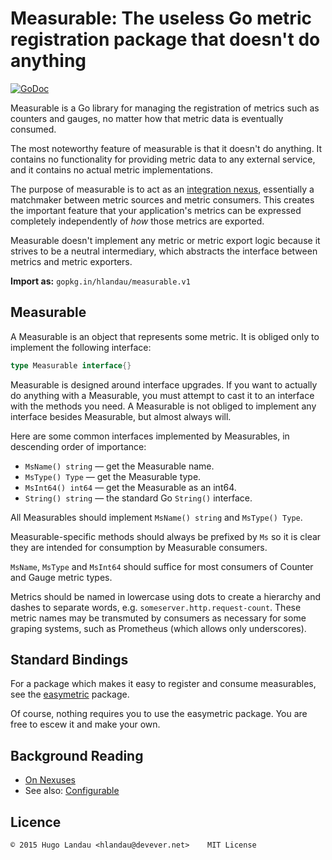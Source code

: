 Measurable: The useless Go metric registration package that doesn't do anything
===============================================================================

[![GoDoc](https://godoc.org/gopkg.in/hlandau/measurable.v1?status.svg)](https://godoc.org/gopkg.in/hlandau/measurable.v1)

Measurable is a Go library for managing the registration of metrics such as
counters and gauges, no matter how that metric data is eventually consumed.

The most noteworthy feature of measurable is that it doesn't do anything. It
contains no functionality for providing metric data to any external service,
and it contains no actual metric implementations.

The purpose of measurable is to act as an [integration
nexus](https://www.devever.net/~hl/nexuses), essentially a matchmaker between
metric sources and metric consumers. This creates the important feature that
your application's metrics can be expressed completely independently of *how*
those metrics are exported.

Measurable doesn't implement any metric or metric export logic because it
strives to be a neutral intermediary, which abstracts the interface between
metrics and metric exporters.

**Import as:** `gopkg.in/hlandau/measurable.v1`

Measurable
----------

A Measurable is an object that represents some metric. It is obliged only to
implement the following interface:

```go
type Measurable interface{}
```

Measurable is designed around interface upgrades. If you want to actually
do anything with a Measurable, you must attempt to cast it to an interface
with the methods you need. A Measurable is not obliged to implement any
interface besides Measurable, but almost always will.

Here are some common interfaces implemented by Measurables, in descending order
of importance:

  - `MsName() string` — get the Measurable name.
  - `MsType() Type` — get the Measurable type.
  - `MsInt64() int64` — get the Measurable as an int64.
  - `String() string` — the standard Go `String()` interface.

All Measurables should implement `MsName() string` and `MsType() Type`.

Measurable-specific methods should always be prefixed by `Ms` so it is clear
they are intended for consumption by Measurable consumers.

`MsName`, `MsType` and `MsInt64` should suffice for most consumers of Counter
and Gauge metric types.

Metrics should be named in lowercase using dots to create a hierarchy and
dashes to separate words, e.g. `someserver.http.request-count`. These metric
names may be transmuted by consumers as necessary for some graping systems,
such as Prometheus (which allows only underscores).

Standard Bindings
-----------------

For a package which makes it easy to register and consume measurables, see the
[easymetric](https://github.com/hlandau/easymetric) package.

Of course, nothing requires you to use the easymetric package. You are free to escew it and make your own.

Background Reading
------------------

  - [On Nexuses](https://www.devever.net/~hl/nexuses)
  - See also: [Configurable](https://github.com/hlandau/configurable)

Licence
-------

    © 2015 Hugo Landau <hlandau@devever.net>    MIT License


